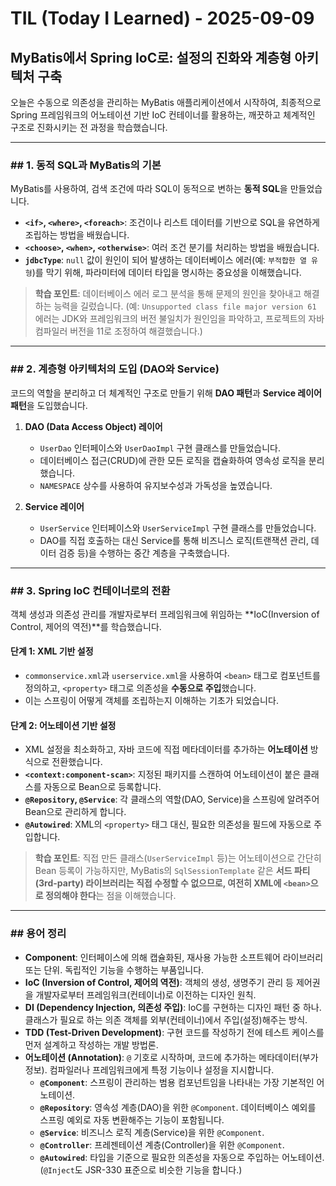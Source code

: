 
# TIL (Today I Learned) - 2025-09-09

## MyBatis에서 Spring IoC로: 설정의 진화와 계층형 아키텍처 구축

오늘은 수동으로 의존성을 관리하는 MyBatis 애플리케이션에서 시작하여, 최종적으로 Spring 프레임워크의 어노테이션 기반 IoC 컨테이너를 활용하는, 깨끗하고 체계적인 구조로 진화시키는 전 과정을 학습했습니다.

---

### ## 1. 동적 SQL과 MyBatis의 기본

MyBatis를 사용하여, 검색 조건에 따라 SQL이 동적으로 변하는 **동적 SQL**을 만들었습니다.

-   **`<if>`, `<where>`, `<foreach>`**: 조건이나 리스트 데이터를 기반으로 SQL을 유연하게 조립하는 방법을 배웠습니다.
-   **`<choose>`, `<when>`, `<otherwise>`**: 여러 조건 분기를 처리하는 방법을 배웠습니다.
-   **`jdbcType`**: `null` 값이 원인이 되어 발생하는 데이터베이스 에러(예: `부적합한 열 유형`)를 막기 위해, 파라미터에 데이터 타입을 명시하는 중요성을 이해했습니다.

> **학습 포인트**: 데이터베이스 에러 로그 분석을 통해 문제의 원인을 찾아내고 해결하는 능력을 길렀습니다. (예: `Unsupported class file major version 61` 에러는 JDK와 프레임워크의 버전 불일치가 원인임을 파악하고, 프로젝트의 자바 컴파일러 버전을 11로 조정하여 해결했습니다.)

---

### ## 2. 계층형 아키텍처의 도입 (DAO와 Service)

코드의 역할을 분리하고 더 체계적인 구조로 만들기 위해 **DAO 패턴**과 **Service 레이어 패턴**을 도입했습니다.

1.  **DAO (Data Access Object) 레이어**
    -   `UserDao` 인터페이스와 `UserDaoImpl` 구현 클래스를 만들었습니다.
    -   데이터베이스 접근(CRUD)에 관한 모든 로직을 캡슐화하여 영속성 로직을 분리했습니다.
    -   `NAMESPACE` 상수를 사용하여 유지보수성과 가독성을 높였습니다.

2.  **Service 레이어**
    -   `UserService` 인터페이스와 `UserServiceImpl` 구현 클래스를 만들었습니다.
    -   DAO를 직접 호출하는 대신 Service를 통해 비즈니스 로직(트랜잭션 관리, 데이터 검증 등)을 수행하는 중간 계층을 구축했습니다.

---

### ## 3. Spring IoC 컨테이너로의 전환

객체 생성과 의존성 관리를 개발자로부터 프레임워크에 위임하는 **IoC(Inversion of Control, 제어의 역전)**를 학습했습니다.

#### **단계 1: XML 기반 설정**

-   `commonservice.xml`과 `userservice.xml`을 사용하여 `<bean>` 태그로 컴포넌트를 정의하고, `<property>` 태그로 의존성을 **수동으로 주입**했습니다.
-   이는 스프링이 어떻게 객체를 조립하는지 이해하는 기초가 되었습니다.

#### **단계 2: 어노테이션 기반 설정**

-   XML 설정을 최소화하고, 자바 코드에 직접 메타데이터를 추가하는 **어노테이션** 방식으로 전환했습니다.
-   **`<context:component-scan>`**: 지정된 패키지를 스캔하여 어노테이션이 붙은 클래스를 자동으로 Bean으로 등록합니다.
-   **`@Repository`, `@Service`**: 각 클래스의 역할(DAO, Service)을 스프링에 알려주어 Bean으로 관리하게 합니다.
-   **`@Autowired`**: XML의 `<property>` 태그 대신, 필요한 의존성을 필드에 자동으로 주입합니다.

> **학습 포인트**: 직접 만든 클래스(`UserServiceImpl` 등)는 어노테이션으로 간단히 Bean 등록이 가능하지만, MyBatis의 `SqlSessionTemplate` 같은 **서드 파티(3rd-party) 라이브러리는 직접 수정할 수 없으므로, 여전히 XML에 `<bean>`으로 정의해야 한다**는 점을 이해했습니다.

---

### ## 용어 정리

-   **Component**: 인터페이스에 의해 캡슐화된, 재사용 가능한 소프트웨어 라이브러리 또는 단위. 독립적인 기능을 수행하는 부품입니다.
-   **IoC (Inversion of Control, 제어의 역전)**: 객체의 생성, 생명주기 관리 등 제어권을 개발자로부터 프레임워크(컨테이너)로 이전하는 디자인 원칙.
-   **DI (Dependency Injection, 의존성 주입)**: IoC를 구현하는 디자인 패턴 중 하나. 클래스가 필요로 하는 의존 객체를 외부(컨테이너)에서 주입(설정)해주는 방식.
-   **TDD (Test-Driven Development)**: 구현 코드를 작성하기 전에 테스트 케이스를 먼저 설계하고 작성하는 개발 방법론.
-   **어노테이션 (Annotation)**: `@` 기호로 시작하며, 코드에 추가하는 메타데이터(부가 정보). 컴파일러나 프레임워크에게 특정 기능이나 설정을 지시합니다.
    -   **`@Component`**: 스프링이 관리하는 범용 컴포넌트임을 나타내는 가장 기본적인 어노테이션.
    -   **`@Repository`**: 영속성 계층(DAO)을 위한 `@Component`. 데이터베이스 예외를 스프링 예외로 자동 변환해주는 기능이 포함됩니다.
    -   **`@Service`**: 비즈니스 로직 계층(Service)을 위한 `@Component`.
    -   **`@Controller`**: 프레젠테이션 계층(Controller)을 위한 `@Component`.
    -   **`@Autowired`**: 타입을 기준으로 필요한 의존성을 자동으로 주입하는 어노테이션. (`@Inject`도 JSR-330 표준으로 비슷한 기능을 합니다.)

